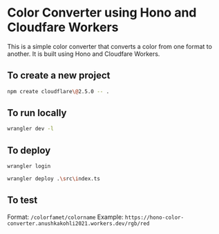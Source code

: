 # Color Converter using Hono and Cloudfare Workers

This is a simple color converter that converts a color from one format to another. It is built using Hono and Cloudfare Workers.

## To create a new project

```bash
npm create cloudflare\@2.5.0 -- .
```

## To run locally

```bash
wrangler dev -l
```

## To deploy

```bash
wrangler login
```

```bash
wrangler deploy .\src\index.ts
```

## To test

Format: `/colorfamet/colorname`
Example: `https://hono-color-converter.anushkakohli2021.workers.dev/rgb/red`
